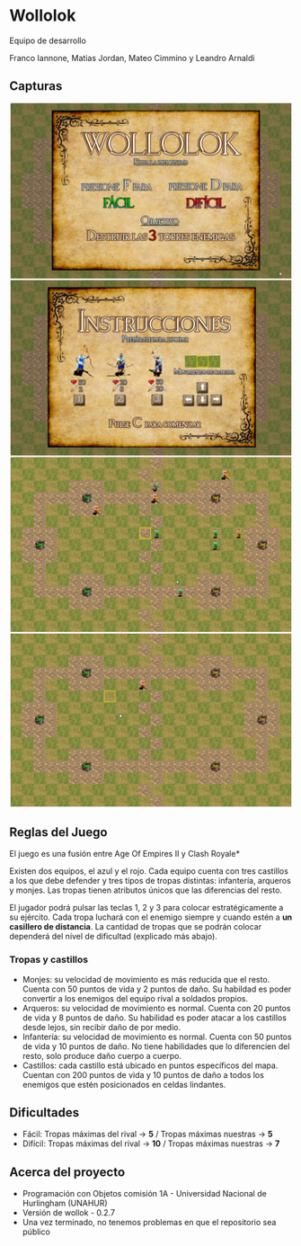 <h1> Wollolok </h1

<h3>Equipo de desarrollo</h3>

Franco Iannone, Matias Jordan, Mateo Cimmino y Leandro Arnaldi

## Capturas

<p align="center">
  <img src="imagenes del README/interfaz.jpg" alt="" width="500">
  <img src="imagenes del README/instrucciones.jpg" alt="" width="500">
  <img src="imagenes del README/Partida iniciada.png" alt="" width="500">
  <img src="imagenes del README/GIF-juego.gif" width="500">
</p>


<h2>Reglas del Juego</h2>

El juego es una fusión entre Age Of Empires II y Clash Royale*

Existen dos equipos, el azul y el rojo. Cada equipo cuenta con tres castillos a los que debe defender y tres tipos de tropas distintas: infantería, arqueros y monjes. Las tropas tienen atributos únicos que las diferencias del resto.

El jugador podrá pulsar las teclas 1, 2 y 3 para colocar estratégicamente a su ejército. Cada tropa luchará con el enemigo siempre y cuando estén a <strong>un casillero de distancia</strong>. La cantidad de tropas que se podrán colocar dependerá del nivel de dificultad (explicado más abajo). 

<h3>Tropas y castillos</h3>

<ul>
  <li>Monjes: su velocidad de movimiento es más reducida que el resto. Cuenta con 50 puntos de vida y 2 puntos de daño. Su habildad es poder convertir a los enemigos del equipo rival a soldados propios. </li>
  <li>Arqueros: su velocidad de movimiento es normal. Cuenta con 20 puntos de vida y 8 puntos de daño. Su habilidad es poder atacar a los castillos desde lejos, sin recibir daño de por medio.</li>
  <li>Infantería: su velocidad de movimiento es normal. Cuenta con 50 puntos de vida y 10 puntos de daño. No tiene habilidades que lo diferencien del resto, solo produce daño cuerpo a cuerpo.</li>
  <li>Castillos: cada castillo está ubicado en puntos específicos del mapa. Cuentan con 200 puntos de vida y 10 puntos de daño a todos los enemigos que estén posicionados en celdas lindantes. </li>
</ul>


<h2>Dificultades</h2>

<ul>
  <li>Fácil: Tropas máximas del rival -> <strong>5</strong> / Tropas máximas nuestras -> <strong>5</strong>
  <li>Difícil: Tropas máximas del rival -> <strong>10</strong>  / Tropas máximas nuestras -> <strong>7</strong>
</li>
</ul>

<h2>Acerca del proyecto</h2>

- Programación con Objetos comisión 1A - Universidad Nacional de Hurlingham (UNAHUR)
- Versión de wollok - 0.2.7
- Una vez terminado, no tenemos problemas en que el repositorio sea público 
